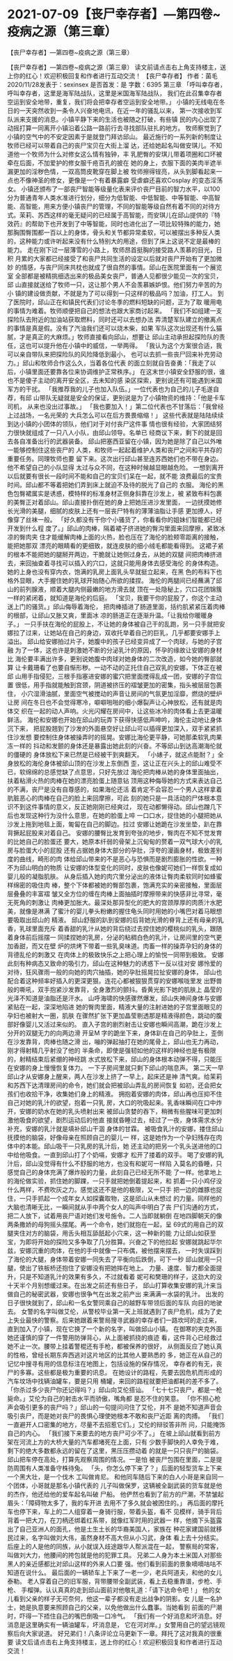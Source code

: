 # 2021-07-09【丧尸幸存者】—第四卷~疫病之源（第三章）



【丧尸幸存者】—第四卷~疫病之源（第三章）



【丧尸幸存者】—第四卷~疫病之源（第三章）
读文前请点击右上角支持楼主，送上你的红心！欢迎积极回复和作者进行互动交流！
【丧尸幸存者】
作者：菌毛 2020/11/28发表于：sexinsex 是否首发：是 字数：6395
第三章
「呼叫幸存者，呼叫幸存者，这里是海军陆战队，这里是米国海军陆战队， 我们在此召集幸存者空运到安全地带，重复，我们将会把幸存者空运到安全地带。」 小镇的无线电在冬日的一天突然收到一条令人兴奋地电讯，在近一年的骚乱以来， 第一次接收到军队派来支援的消息。小镇平静下来的生活也被随之打破，有些镇 民的内心出现了动摇打算一同离开小镇沿着公路一路前行去寻找部队驻扎的地方。 牧师察觉到了小镇的空气中的不安定因素于是就登门拜访邱山。
最近施行的一系列新的制度让牧师已经可以带着自己的丧尸宝贝在大街上溜 达，还给她起名叫做安琪儿。不知道他一个牧师为什么对修女这么情有独钟，丰 乳肥臀的安琪儿带着项圈和口环被牵在后面，不加爱护的修女服千疮百孔的披在 她的身上，衣服下面的美肉半遮半漏更加的淫秽色情，一双高筒皮靴穿在脚上被 牧师擦得锃亮，从头到脚看起来一点也不像神圣的修女，更像是一个有着暴露癖 受虐癖还喜欢Cosplay 的变态淫荡女。
小镇还颁布了一部丧尸智能等级量化表来评价丧尸目前的智力水平，以100 分为普通青年人类水准进行划分，细分为低智能、中低智能、中等智能、中高智 能、高智能，用来方便小镇丧尸的管理，不同的智能等级自然有着不同的对待方 式。茉莉、苏西这样的毫无疑问的已经属于高智能，而安琪儿在邱山提供的『特 效药』的帮助下也开发到了中等智能，同时也进化出了一项比较特殊的能力，她 那胸围臀围都一百以上的身体，骨头和关节都异常柔软，可以被摆出多种反人类 的，这种能力或许听起来没有什么特别大的用途，但到了床上这说不定是最棒的 能力。
走在刚下过一层薄雪的小路上，牧师昂首挺胸的接受路人羡慕的目光，日积 月累的大家都已经接受了和丧尸共同生活的设定以后就对丧尸开始有了更加微妙 的情感，与丧尸同床共枕也就成了很自然的事情。邱山在医院里面有一个展览室 全部都是被精挑细选出来的极品美女丧尸，普通人见都很少能见一次的宝贝，邱 山直接就送给了牧师一只，这让那个男人不会羡慕嫉妒恨。他们努力辛苦的为小 镇的建设做贡献，不就是为了可以得到一只这样的极品吗？加油，打工人。
到了医院时，邱山正在和镇民代表们讨论冬季的燃料短缺的问题，正为了取 暖用电的事情为难着。牧师顺便把自己的想法也跟大家商讨起来。
「我们不如组建一支探险队去附近的加油站获取燃料，同时还可以去想办法 弄清楚军队建立的撤离点的事情是真是假。没有了汽油我们还可以烧木柴，如果 军队这次出现还有什么猫腻，才是真正的大麻烦。」牧师直接看向邱山，想要让 邱山主动承担起探险队的责任，这也可以提升他在小镇中的威信，一举两得。
「我认为这个方案很合适，我可以亲自带队来把探险队的风险降低到最小， 也可以去抓一些丧尸回来补充劳动力。」邱山和牧师合作这么久，当着各位代表 的面立刻就自告奋勇：「我走了以后，小镇里面还要靠各位来协调维护正常秩序。」
在这末世小镇安全舒服的很，谁也不是傻子主动的离开安全区，去未知的感 染区探索，更别说还有可能遇到米国军方的干扰。
「我推荐我的儿子也加入队伍。」一位代表也为自己的儿子毛遂自荐，有邱 山带队无疑就是安全的保证，更别说是为了小镇物资的维持：「他是卡车司机， 从来也没出过事故。」
「我也要加入！」第二位代表也不甘落后：「我曾经上过战场，一名光荣的 大兵怎么可以在后方畏畏缩缩！」
这些代表就是陆陆续续到达小镇的小团体的领队，他们对于对付丧尸这件事 情也很有经验，大家团结努力很快就组成了一只八人小队，由邱山领导。名单已 经商议下来，剩下的就是回去各自准备出行的武器装备。
邱山把塞西亚留在小镇，因为她是除了自己以外唯一能够控制住这些丧尸的 人类，和牧师一起起着维护人类和丧尸之间和平共存的重要任务。同理牧师也要 留下来。这次出行邱山甚至连苏西她们也不带在身边。他不希望自己的小队显得 太过与众不同，在这种时候越显眼越危险。
一想到离开以后就要有很长一段时间不能和自己的宝贝们呆在一起，就不能 浪费最后的宝贵时间。邱山都不等着把她们弄到床上就迫不及待的脱光了自己的 衣服。
海伦的黑色包臀裙属实是诱惑，模特样的标准身材正侧身斜靠在沙发上，被 紧致布料包裹的美臀正对着邱山。邱山直接扑倒在她的身上把她压进沙发里面， 一边抚摸她修长光滑的美腿，细腻的皮肤上还有一层丧尸特有的薄薄油脂让手感 更加撩人，好像穿了丝袜一般。
「好久都没有干你个小骚货了，你看看你的姐妹们智能都已经开发到什么程 度了。」邱山的肉棒，隔着裙子挤进她的臀沟里面来回摩擦，紧致冰凉的臀肉夹 住才能缓解肉棒上面的火热，脸也压在了海伦的脸颊零距离的接触，能把她那双 漂亮的眼睛看的更细致，就连皮肤的细小绒毛都能看得到。
这裙子紧的根本不能把她的腿掰开两边，干脆就让她侧过身去，从她的双腿 间把肉棒挤进去，来回抽查着寻找可以插入的穴口，这就只能用身体去感受海伦 的身体构造。她的上身也没有穿内衣，饱满的乳房上面乳头早就挺立起来，在黑 色的布料下也格外显眼，大手握住她的乳球开始随心所欲的揉捏。
海伦的两腿间已经蘸满了邱山的前列腺液，顺着大腿内侧最嫩的地方滑去就 顶在一处隐秘上，穴口花团锦簇一样的紧闭着，就知道是海伦的后庭。
「宝贝，我要干你的屁股了，你这个主动送上门的骚货。」邱山侮辱着海伦， 把肉棒插进了肠道里面，括约肌紧紧压着肉棒的根部，让邱山又胀又爽，里面冰 凉的肠道正在逐渐升温。「让我给你暖暖身子。」
一只手扶在海伦的屁股上，不让她的身体被自己干的乱跑，另一只手就把安 娜拉了过来，让她站在自己的身边，双收托举着自己的巨乳，几乎都要安娜手上 溢出。
邱山给安娜拍过片子，她腹中的孩子已经变异成了一个肉球，与她的子宫融 为了一体，这也许是刺激她不断的分泌乳汁的原因，怀孕的缘故让安娜的身材比 海伦要丰满出许多，更别说她腹中肉球对她身体的二次改造，如今她的臀部就算 让卡戴珊看了也要自惭形秽。一动不动的正托住自己双乳的安娜，下体正在被邱 山用手指侵犯，三根手指塞进安娜的蜜穴把里面搅得乱成一团，安娜的子宫位置 很低，用手指就能触到宫颈，阴道被挤压的褶皱更加的密集，指头被层层包裹住， 小穴湿滑油腻，里面空气被搅动的声音让房间的气氛更加淫靡，燃烧的壁炉让房 间在冬日也不会觉得寒冷，噼噼啪啪的细小爆裂声让心神放松，还有就是肉体交 织在一起的动人声响。火光闪耀在房间中，让这些冰冷的肉体看上去更温暖鲜活。 海伦和安娜也开始在邱山的玩弄下获得快感低声呻吟，海伦主动地让身体沉下来， 把屁股翘到了沙发的外面悬空好让邱山可以插得更加深入，双手紧紧抓住沙发想 要控制住身体被操弄时的摇晃。安娜比海伦更平静，可她那柔软乳肉果冻一样的 抖动和发颤的身体还是暴露出她此刻的兴奋。不等邱山到达高潮海伦就的僵硬的 身体放松下来已然是已经被干到爽翻天。
「小婊子，就这点能耐？」全身放松的海伦身体被邱山顶的在沙发上东倒西 歪，这让正在兴头上的邱山难受不已，软绵绵的总感觉缺了点意思，只好先放过 海伦把肉棒从她的身体里面抽出，扶着粘滑火热的肉棒在她的漂亮脸蛋上随意钻 顶用这种侮辱她的方式来表达自己的不满，丧尸是没有自尊感的，如果海伦还活 着肯定不会容忍一个男人这样拿着肮脏恶心的肉棒在自己的脸上来回摩擦，可此 刻的她只是一具活动的尸体根本意识不到这件事情的意义，反正她刚刚已经爽过， 现在动都懒得动。邱山也蹭几下后也发现这种行为没什么意思，在她的脸蛋上啐 一口口水，捉住她的小腿把她从沙发上拖到地毯上面，匍匐在自己的脚边。拉过 安娜让她跪在沙发坐垫，趴在靠背撅起屁股来对着自己。
安娜的腰臀比发育到夸张的地步，臀肉在不知不觉发育的比她自己的脸蛋还 要大，她原本纤弱的骨架上沉甸甸的赘着一双气球大小的乳房与脸蛋大小的屁股 还有占据她身体大部分的孕肚，浮夸的漫画身材，极致差别度的曲线，畸形的肉 体给邱山带来的不是恶心与恐惧而是剧烈膨胀的性欲。一种不为邱山明白的物质 让安娜的体型变化的同时，皮肤也像妮可她们一样恢复成如婴儿般的凝脂肌肤。
从身后插入她的肉穴里分泌出的液体让臀肉柔软同时如蜂蜜样绵密的吸住肉 棒，整个下体都被她的臀部包裹，饱满充实的亲密接触，里面层层叠叠的丰富褶 皱又全方位的缠在肉棒上面抽插时摩擦带来的快感非比寻常，毫无死角的刺激让 肉棒更加胀大。最深处那异型化的肥大的宫颈厚厚的肉质汁水肥美，就像是淋满 了蜜汁的婴儿拳头粉嫩的握住龟头同时用她的小嘴巴对着马眼想要吸取出邱山的 精液。
邱山舒服的趴到安娜的后背她光滑的脊背上还有母亲的乳香，乳球里面充斥 着香甜的乳汁从她的背后绕过去捏住她的樱桃似的乳头，跟随着身体前后摇摆一 同揉捏她的乳房，分泌的粘稠白色的乳汁，让房间里的空气更加香甜，而又在壁 炉的烘烤下带着一些乳臭味道。肉畜一样的操弄孕妇的身体的背德乱伦的刺激又 在肉体上的极致快乐之上把心理上的愉悦一同带到极致。
安娜此刻有种病态又致命的吸引力，邱山在这种魅力的诱惑下一反以往对安 娜怜爱的对待，狂风骤雨一般的向她的肉穴抽插，她的孕肚摇晃拉扯安娜的身体， 邱山也配合着这种频率好插入的更深更狠。连花心都被狠狠贯穿的安娜喉咙里发 出野兽般的嘶吼，双手抱紧沙发靠背，全身激烈的颤抖。昏黄光影下她的肌肤上 晶莹的光泽不知道是油脂还是汗水。
山呼海啸的快感骤然爆发，邱山失神间身体与安娜紧贴在一起，深深地陷进 她的臀肉里面，精液大量的注射进她的子宫里面眼见的孕妇也被射大一圈，肌肤 在骤然扩张下更加晶莹剔透那是精液得颜色，跳动的腹部好像婴儿又活过来似的。 直入子宫的剧烈射击让安娜也瞬间高潮，跪在沙发上分开的双腿无力的向两边滑 开呈M 字的跪坐下来，身体趴在自己的孕肚上，歪倒在沙发靠背，肉棒也随之滑 出，嘣的弹起抽打在她的尾骨上，邱山也无力再动，刚才得射精几乎射没了他的 半条命，即使是强韧如他的这样的神经也是有极限的，射精结束后紧绷的神经跳 水式放松下来，邱山的身体根本动弹不得，只能压在安娜的身上慢慢恢复体力。
一下子房间里就只剩下邱山的喘息声。
第二天一早邱山才从安娜身上醒来，两人在沙发上挤了一早上，起床还是神 清气爽。给茉莉和苏西下达清理房间的命令，她们就会把被邱山弄乱的房间恢复 如初，还会把女孩们也收拾干净，收集她们身上的精液。
拥抱着安娜的肉体，邱山再也压抑不住自己对她的乳汁的欲望，抱着一只乳 房，大口的吮吸起来。乳香味瞬间在口中炸开，安娜的奶水在她的乳头喷射出来 被邱山贪婪的吞下，稍微有些腥味可更加刺激他吸食的欲望，剧烈运动后的他直 接就昏睡过去，经过了一夜，身体需求水分补充，安娜的乳汁就是填补邱山干涸 身体的甘霖。
被吸食乳汁的安娜，搂住邱山抚摸他的脑袋，好像母亲在照顾自己的婴儿一 样，这是她作为一个孕妇残存在肉体中的本能。邱山吸干一只乳房的乳汁后，她 还主动的把另一个乳头送进他的口中给他吸食。一直到邱山打了个奶嗝，安娜才 松开了搂着的双手。
喝了安娜的乳汁后，邱山没觉得有什么不舒服的地方，也没有和妮可一样陷 入莫名的昏睡，只感觉自己的身体充满了爆炸般的力量，此刻自己已经无所不能 了一样。他拿地上的海伦做实验，抓住她的脚踝，一只手就把她倒着提起来，和 抓着一只小鸡仔没什么两样，不费吹灰之力。感觉这还不是他的极限，又一只手 把一边的雌豚也捉住，一只手抓起一个成年女人如探囊取物，这是邱山从未想过 的力量。同样他的大脑也清晰无比，一瞬间就从手中两个女人的叫声中明白了丧 尸们沟通的方式，把二人放下，试着用丧尸语对她们发号施令。二人当即就躺倒 在地四脚朝天的像两条撒娇的母狗摇头摆尾。再一个命令，她们就抱在一起，呈 69式的用自己的双腿夹住对方的脑袋，用舌头相互舔舐起小穴来，这一种新的能 力让邱山如获至宝，为即将开始的探险又多争取了几分胜算。兴奋之下的他拉起 安娜就跳起华尔兹，安娜沉重的肉体，在他的手中就像一只布偶，被他摆来摆去， 一时失误踩到了海伦的大腿，身体带着安娜一同失去了平衡向后跌倒，可下一秒 邱山就用一只腿，使出了铁板桥还抱住了安娜没有把她摔在地上。
力量、速度、智力都全面提升，只是不知道乳汁的效果有多久，不过就看着 妮可和樊珊的样子，这劲大的没十天半个月别想缓过来。在出发之前还有些日子， 邱山打算收集安娜的乳汁来当做自己的秘密武器，安娜也很争气在出发之前产出 来满满一水袋的乳汁。
出发的日子很快就到了，邱山和一名女警同乘自己的越野车带领后面的车队 向目的地驶去。
女警的名字叫做艾伦，从警校毕业第一天上班就遇到了丧尸危机，成为了史 上失业最快的警察。后来她跟着来警局搜寻武器的幸存者们一路坎坷的走过来， 直到加入了小镇，现在它换了一个新的名字，叫做邱山小镇。
在御寒的夹克外面她还谨慎的穿了一件警用防弹背心，从上面被抓挠的痕迹 看，这件背心已经救过她不止一次。腰带上挂着警棍还有手枪，都被保养的很好， 从侧面反应了她认真的性格，曾经长期东奔西逃对这片地区的比其他人要熟悉的 多，她正在从自己的记忆中搜寻有用的信息标注在地图上，包括设施的保存情况， 幸存者的有无，丧尸的多寡。这些都是极为重要的讯息。
在她设计的路程，先要去因危机而形成的汽车坟场中找辆油罐车，要是只用 桶罐，来回的路程就要把油都耗的差不多了。
「你杀过多少丧尸你还记得吗？」邱山向艾伦搭讪。
「七十七只丧尸，都是一枪毙命。」艾伦为自己的射击水平而骄傲，嘴角都 是忍不住的笑意。
「你不担心枪声会吸引更多的丧尸吗？」邱山的一句提问问住了艾伦，并不 是她不知道声音会吸引丧尸，而是她对丧尸的畏惧心理使她根本不敢和丧尸近距 离的肉搏。
「我们一直避开人口密集的地方，尽量不去招惹它们。」艾伦的辩驳答非所 问，只能掩饰自己的内心。
「我们接下来要去的地方丧尸可少不了。」
在坡上邱山就看到前方架在河流上方的大桥大量的汽车都堵死在上面，只有 少数手脚快的人幸免于难，剩下的绝大多数都永远的留在了这里，黑压压攒动着 的就是一只只丧尸的脑袋。邱山把车停在高处，打算先观察周围的情况。一是怕 被丧尸包围在里面，二是提防周围有人类准备守株待兔。
「头，你怎么停下来了？」后面的轻型货车上下来一个黑大壮，是一个伐木 工叫做肯尼。
和他同车随后下来的白人小哥是来自同一个团体，小哥就是那名小镇代表的 儿子叫做保罗，这辆被全副武装的货车就是他的杰作，他还给他的爱车起名叫破 尸船。
他俨然也看到了前方的尸潮，不禁皱起眉头：「障碍物太多了，我的车开进 去用不了多久就会被困住的。」
再后面的摩托车也停下来，车上的二人组穿着一身骑行服，带着头盔，看不 见模样，骑手背后背着一把大刀，在刀柄还绑着红系带，就像红军时用的武器一 样，他摘下头盔露出了自己亚洲人的面孔，他是土生土长的华裔美国人，家族在 种花家建国前就移民过来，名字叫做刘大伟，虽然身材不高大但从小习武，身体 看上去十分结实。后座上的人是他的同族，从小就误入歧途跟华人帮派混在一起， 警察局的常客，叫做刘大力，他腰间的挎包就是他的犯罪工具。
兄弟二人身为本土米国人对那些黑人的亲近感都比对邱山这样的外来人口要 强。他们看到前面的景象嘀嘀咕咕不知道在说什么。
最后面的一辆轿车上下来了一老一少，老兵阿道夫，和他的女儿泰勒。
老人穿着自己的旧军服，背带腰带全副武装，看上去稳重靠谱，步枪、手枪、 手榴弹。认认真真的走到邱山面前对他敬礼道：「请下达命令吧！」
他的女儿看到父亲的样子无可奈何，他这一辈子都没有走出战争的阴影。女 儿是一名护士，她是执意要来照顾自己的父亲，以免他做出什么蠢事。当她看到 前面的尸潮时，吓得一下捂住自己的嘴巴倒吸一口冷气。
「我们有一个好消息和坏消息。好消息是这里确实有一辆油罐车，坏消息是， 它在河对岸。」女警用自己的望远镜观察后向大家说道。
好兄弟们！八条评论立马更新下一章。拜托了这对我真的很重要
读文后请点击右上角支持楼主，送上你的红心！欢迎积极回复和作者进行互动交流！



